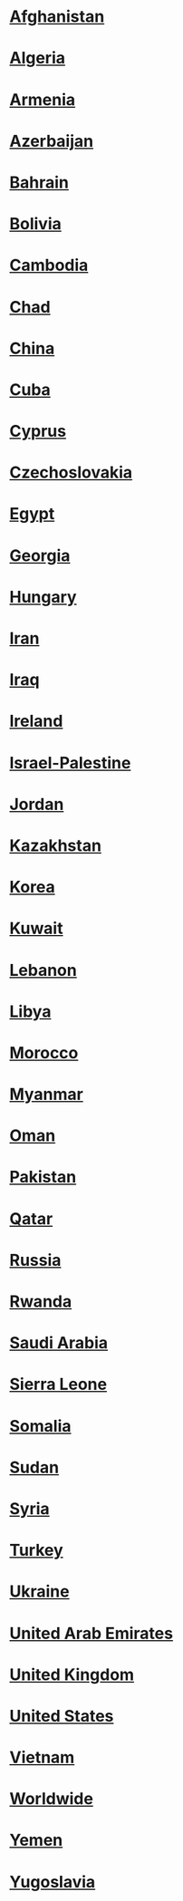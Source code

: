 # [Afghanistan](Afghanistan/Afghanistan)  
# [Algeria](Algeria/Algeria)  
# [Armenia](Armenia/Armenia)  
# [Azerbaijan](Azerbaijan/Azerbaijan)  
# [Bahrain](Bahrain/Bahrain)  
# [Bolivia](Bolivia/Bolivia)  
# [Cambodia](Cambodia/Cambodia)  
# [Chad](Chad/Chad)  
# [China](China/China)  
# [Cuba](Cuba/Cuba)  
# [Cyprus](Cyprus/Cyprus)  
# [Czechoslovakia](Czechoslovakia/Czechoslovakia)  
# [Egypt](Egypt/Egypt)  
# [Georgia](Georgia/Georgia)  
# [Hungary](Hungary/Hungary)  
# [Iran](Iran/Iran)  
# [Iraq](Iraq/Iraq)  
# [Ireland](Ireland/Ireland)    
# [Israel-Palestine](Israel-Palestine/Israel-Palestine)  
# [Jordan](Jordan/Jordan)  
# [Kazakhstan](Kazakhstan/Kazakhstan)  
# [Korea](Korea/Korea)  
# [Kuwait](Kuwait/Kuwait)  
# [Lebanon](Lebanon/Lebanon)  
# [Libya](Libya/Libya)  
# [Morocco](Morocco/Morocco)  
# [Myanmar](Myanmar/Myanmar)  
# [Oman](Oman/Oman)  
# [Pakistan](Pakistan/Pakistan)  
# [Qatar](Qatar/Qatar)  
# [Russia](Russia/Russia)  
# [Rwanda](Rwanda/Rwanda)  
# [Saudi Arabia](Saudi%20Arabia/Saudi%20Arabia)  
# [Sierra Leone](Sierra%20Leone/Sierra%20Leone)  
# [Somalia](Somalia/Somalia)  
# [Sudan](Sudan/Sudan)  
# [Syria](Syria/Syria)  
# [Turkey](Turkey/Turkey)  
# [Ukraine](Ukraine/Ukraine)  
# [United Arab Emirates](United%20Arab%20Emirates/United%20Arab%20Emirates)  
# [United Kingdom](United%20Kingdom/United%20Kingdom)  
# [United States](United%20States/United%20States)  
# [Vietnam](Vietnam/Vietnam)  
# [Worldwide](Worldwide/Worldwide)  
# [Yemen](Yemen/Yemen)  
# [Yugoslavia](Yugoslavia/Yugoslavia)  